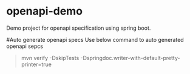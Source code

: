 # openapi-demo
Demo project for openapi specification using spring boot.

#Auto generate openapi specs
Use below command to auto generated openapi sepcs
> mvn verify -DskipTests -Dspringdoc.writer-with-default-pretty-printer=true